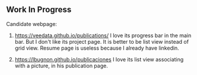 ## Work In Progress


Candidate webpage: 
1.  https://veedata.github.io/publications/
I love its progress bar in the main bar. But I don't like its project page. It is better to be list view instead of grid view.
Resume page is useless because I already have linkedin.

2. https://lbugnon.github.io/publicaciones
I love its list view associating with a picture, in his publication page. 
